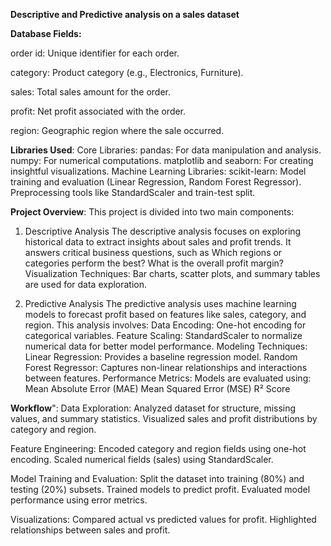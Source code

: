 **Descriptive and Predictive analysis on a sales dataset**

**Database Fields:**

order id: Unique identifier for each order.

category: Product category (e.g., Electronics, Furniture).

sales: Total sales amount for the order.

profit: Net profit associated with the order.

region: Geographic region where the sale occurred.

**Libraries Used**:
Core Libraries:
pandas: For data manipulation and analysis.
numpy: For numerical computations.
matplotlib and seaborn: For creating insightful visualizations.
Machine Learning Libraries:
scikit-learn:
Model training and evaluation (Linear Regression, Random Forest Regressor).
Preprocessing tools like StandardScaler and train-test split.


**Project Overview**:
This project is divided into two main components:
1. Descriptive Analysis
The descriptive analysis focuses on exploring historical data to extract insights about sales and profit trends.
It answers critical business questions, such as
Which regions or categories perform the best?
What is the overall profit margin?
Visualization Techniques: Bar charts, scatter plots, and summary tables are used for data exploration.

3. Predictive Analysis
The predictive analysis uses machine learning models to forecast profit based on features like sales, category, and region.
This analysis involves:
Data Encoding: One-hot encoding for categorical variables.
Feature Scaling: StandardScaler to normalize numerical data for better model performance.
Modeling Techniques:
Linear Regression: Provides a baseline regression model.
Random Forest Regressor: Captures non-linear relationships and interactions between features.
Performance Metrics: Models are evaluated using:
Mean Absolute Error (MAE)
Mean Squared Error (MSE)
R² Score

**Workflow**":
Data Exploration:
Analyzed dataset for structure, missing values, and summary statistics.
Visualized sales and profit distributions by category and region.

Feature Engineering:
Encoded category and region fields using one-hot encoding.
Scaled numerical fields (sales) using StandardScaler.

Model Training and Evaluation:
Split the dataset into training (80%) and testing (20%) subsets.
Trained models to predict profit.
Evaluated model performance using error metrics.

Visualizations:
Compared actual vs predicted values for profit.
Highlighted relationships between sales and profit.
